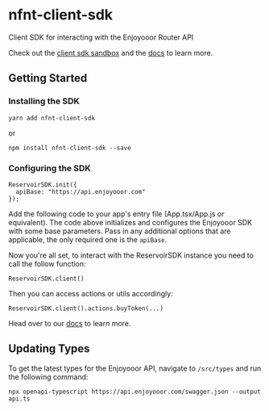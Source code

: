 # nfnt-client-sdk

Client SDK for interacting with the Enjoyooor Router API

Check out the [client sdk sandbox](https://github.com/reservoirprotocol/sandbox) and the [docs](https://docs.reservoir.tools) to learn more.

## Getting Started

### Installing the SDK

```
yarn add nfnt-client-sdk
```

or

```
npm install nfnt-client-sdk --save
```

### Configuring the SDK

```
ReservoirSDK.init({
  apiBase: "https://api.enjoyooor.com"
});
```

Add the following code to your app's entry file (App.tsx/App.js or equivalent). The code above initializes and configures the Enjoyooor SDK with some base parameters. Pass in any additional options that are applicable, the only required one is the `apiBase`.

Now you're all set, to interact with the ReservoirSDK instance you need to call the follow function:

```
ReservoirSDK.client()
```

Then you can access actions or utils accordingly:

```
ReservoirSDK.client().actions.buyToken(...)
```

Head over to our [docs](https://docs.reservoir.tools) to learn more.

## Updating Types

To get the latest types for the Enjoyooor API, navigate to `/src/types` and run the following command:

```bs
npx openapi-typescript https://api.enjoyooor.com/swagger.json --output api.ts
```
